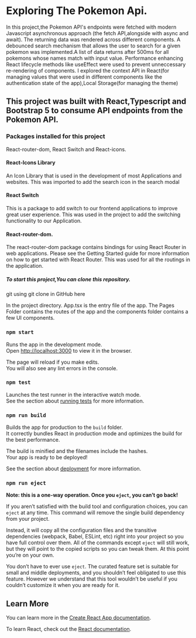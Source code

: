 # Exploring The Pokemon Api.

In this project,the Pokemon API's endpoints were fetched with modern Javascript asynchronous approach (the fetch API,alongside with async and await). The returning data was rendered across different components.
A debounced search mechanism that allows the user to search for a given pokemon was implemented.A list of data returns after 500ms for all pokemons whose names match with input value.
Performance enhancing React lifecycle methods like useEffect were used to prevent unneccessary re-rendering of components.
I explored the context API in React(for managing values that were used in different components like the authentication state of the app),Local Storage(for managing the theme)

## This project was built with React,Typescript and Bootstrap 5 to consume API endpoints from the Pokemon API.

### Packages installed for this project

React-router-dom, React Switch and React-icons.

#### React-Icons Library

An Icon Library that is used in the development of most Applications and websites.
This was imported to add the search icon in the search modal

#### React Switch

This is a package to add switch to our frontend applications to improve great user experience. This was used in the project to add the switching functionality to our Application.

#### React-router-dom.

The react-router-dom package contains bindings for using React Router in web applications. Please see the Getting Started guide for more information on how to get started with React Router.
This was used for all the routings in the application.

##### To start this project,You can clone this repository.

git using git clone in GitHub here

In the project directory.
App.tsx is the entry file of the app.
The Pages Folder contains the routes of the app and the components folder contains a few UI components.

### `npm start`

Runs the app in the development mode.\
Open [http://localhost:3000](http://localhost:3000) to view it in the browser.

The page will reload if you make edits.\
You will also see any lint errors in the console.

### `npm test`

Launches the test runner in the interactive watch mode.\
See the section about [running tests](https://facebook.github.io/create-react-app/docs/running-tests) for more information.

### `npm run build`

Builds the app for production to the `build` folder.\
It correctly bundles React in production mode and optimizes the build for the best performance.

The build is minified and the filenames include the hashes.\
Your app is ready to be deployed!

See the section about [deployment](https://facebook.github.io/create-react-app/docs/deployment) for more information.

### `npm run eject`

**Note: this is a one-way operation. Once you `eject`, you can’t go back!**

If you aren’t satisfied with the build tool and configuration choices, you can `eject` at any time. This command will remove the single build dependency from your project.

Instead, it will copy all the configuration files and the transitive dependencies (webpack, Babel, ESLint, etc) right into your project so you have full control over them. All of the commands except `eject` will still work, but they will point to the copied scripts so you can tweak them. At this point you’re on your own.

You don’t have to ever use `eject`. The curated feature set is suitable for small and middle deployments, and you shouldn’t feel obligated to use this feature. However we understand that this tool wouldn’t be useful if you couldn’t customize it when you are ready for it.

## Learn More

You can learn more in the [Create React App documentation](https://facebook.github.io/create-react-app/docs/getting-started).

To learn React, check out the [React documentation](https://reactjs.org/).
